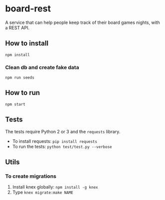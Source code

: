 # board-rest
A service that can help people keep track of their board games nights, with a REST API.

## How to install
`npm install`

### Clean db and create fake data
`npm run seeds`

## How to run
`npm start`

## Tests
The tests require Python 2 or 3 and the `requests` library.

* To install requests: `pip install requests`
* To run the tests: `python test/test.py --verbose`

## Utils
### To create migrations
1. Install knex globally: `npm install -g knex`
2. Type `knex migrate:make NAME`
